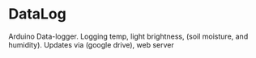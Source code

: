 # DataLog
Arduino Data-logger. Logging temp, light brightness, (soil moisture, and humidity). Updates via (google drive), web server 
